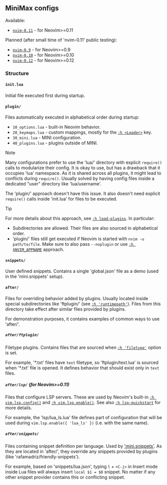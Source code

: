 ## MiniMax configs

Available:

- [`nvim-0.11`](nvim-0.11) - for Neovim>=0.11

Planned (after small time of 'nvim-0.11' public testing):

- [`nvim-0.9`](nvim-0.9) - for Neovim>=0.9
- [`nvim-0.10`](nvim-0.10) - for Neovim>=0.10
- [`nvim-0.12`](nvim-0.12) - for Neovim>=0.12

### Structure

#### `init.lua`

Initial file executed first during startup.

#### `plugin/`

Files automatically executed in alphabetical order during startup:

- `10_options.lua` - built-in Neovim behavior.
- `20_keymaps.lua` - custom mappings, mostly for the [`:h <Leader>`](https://neovim.io/doc/user/helptag.html?tag=<Leader>) key.
- `30_mini.lua` - MINI configuration.
- `40_plugins.lua` - plugins outside of MINI.

> [!NOTE]
> Many configurations prefer to use the 'lua/' directory with explicit `require()` calls to modularize their config. It is okay to use, but has a drawback that it occupies 'lua' namespace. As it is shared across all plugins, it might lead to conflicts during `require()`. Usually solved by having config files inside a dedicated "user" directory like 'lua/username'.
>
> The 'plugin/' approach doesn't have this issue. It also doesn't need explicit `require()` calls inside 'init.lua' for files to be executed.

> [!TIP]
> For more details about this approach, see [`:h load-plugins`](https://neovim.io/doc/user/helptag.html?tag=load-plugins). In particular:
> - Subdirectories are allowed. Their files are also sourced in alphabetical order.
> - 'plugin/' files still get executed if Neovim is started with `nvim -u path/to/file`. Make sure to also pass `--noplugin` or use [`:h $NVIM_APPNAME`](https://neovim.io/doc/user/helptag.html?tag=$NVIM_APPNAME) approach.

#### `snippets/`

User defined snippets. Contains a single 'global.json' file as a demo (used in the 'mini.snippets' setup).

#### `after/`

Files for overriding behavior added by plugins. Usually located inside special subdirectories like 'ftplugin/' (see [`:h 'runtimepath'`](https://neovim.io/doc/user/helptag.html?tag='runtimepath')). Files from this directory take effect after similar files provided by plugins.

For demonstration purposes, it contains examples of common ways to use 'after/'.

##### `after/ftplugin/`

Filetype plugins. Contains files that are sourced when [`:h 'filetype'`](https://neovim.io/doc/user/helptag.html?tag='filetype') option is set.

For example, '\*.txt' files have `text` filetype, so 'ftplugin/text.lua' is sourced when '\*.txt' file is opened. It defines behavior that should exist only in `text` files.

##### `after/lsp/` (for Neovim>=0.11)

Files that configure LSP servers. These are used by Neovim's built-in [`:h vim.lsp.config()`](https://neovim.io/doc/user/helptag.html?tag=vim.lsp.config()) and [`:h vim.lsp.enable()`](https://neovim.io/doc/user/helptag.html?tag=vim.lsp.enable()). See also [`:h lsp-quickstart`](https://neovim.io/doc/user/helptag.html?tag=lsp-quickstart) for more details.

For example, the 'lsp/lua_ls.lua' file defines part of configuration that will be used during `vim.lsp.enable({ 'lua_ls' })` (i.e. with the same name).

##### `after/snippets/`

Files containing snippet definition per language. Used by ['mini.snippets'](https://nvim-mini.org/mini.nvim/doc/mini-snippets.html). As they are located in 'after/', they override any snippets provided by plugins (like 'rafamadriz/friendly-snippets').

For example, based on 'snippets/lua.json', typing `l` + `<C-j>` in Insert mode inside Lua files will always insert `local $1 = $0` snippet. No matter if any other snippet provider contains this or conflicting snippet.
